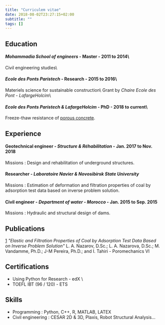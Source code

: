 ```yaml
---
title: "Curriculem vitae"
date: 2018-08-02T23:27:15+02:00
subtitle: ""
tags: []
---
```



## Education

#### *Mohammadia School of engineers*           - Master   - 2011 to 2014\
  Civil engineering studies\
#### *Ecole des Ponts Paristech*                - Research - 2015 to 2016\
  Materiels science for sustainable construction\\
  Grant by *Chaire Ecole des Pont - LafargeHolcim*\
#### *Ecole des Ponts Paristech & LafargeHolcim* - PhD - 2018 to current\
  Freeze-thaw resistance of [porous concrete](https://en.wikipedia.org/wiki/Pervious_concrete).

## Experience

#### Geotechnical engineer - *Structure & Réhabilitation* - Jan. 2017 to Nov. 2018
Missions : Design and rehabilitation of underground structures.
#### Researcher - *Laboratoire Navier & Novosibirsk State University*
Missions : Estimation of deformation and filtration properties of coal by adsorption test data based on inverse problem solution.
#### Civil engineer - *Department of water - Morocco* - Jan. 2015 to Sep. 2015
Missions : Hydraulic and structural design of dams.
## Publications

[1](https://ascelibrary.org/doi/abs/10.1061/9780784480779.034?src=recsys) *"Elastic and Filtration Properties of Coal by Adsorption Test Data Based on Inverse Problem Solution"*
L. A. Nazarov, D.Sc.; L. A. Nazarova, D.Sc.; M. Vandamme, Ph.D.; J-M Pereira, Ph.D.; and I. Tahiri - Poromechanics VI

## Certifications

- Using Python for Research - edX \
- TOEFL IBT (96 / 120) - ETS

## Skills

- Programming : Python, C++, R, MATLAB, LATEX
- Civil engineering : CESAR 2D & 3D, Plaxis, Robot Structural Analysis...
